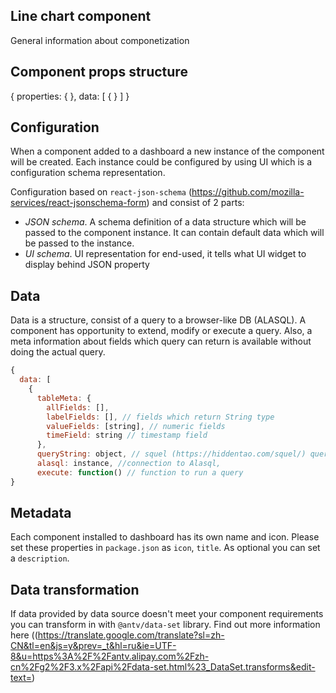 ## Line chart component

General information about componetization

## Component props structure

{
properties: { <configuration> },
data: [ { <query> } ]
}

## Configuration

When a component added to a dashboard a new instance of the component will be created. Each instance could be configured by using UI which is a configuration schema representation.

Configuration based on `react-json-schema` (https://github.com/mozilla-services/react-jsonschema-form) and consist of 2 parts:

-   _JSON schema_. A schema definition of a data structure which will be passed to the component instance. It can contain default data which will be passed to the instance.
-   _UI schema_. UI representation for end-used, it tells what UI widget to display behind JSON property

## Data

Data is a structure, consist of a query to a browser-like DB (ALASQL). A component has opportunity to extend, modify or execute a query. Also, a meta information about fields which query can return is available without doing the actual query.

```js
{
  data: [
    {
      tableMeta: {
        allFields: [],
        labelFields: [], // fields which return String type
        valueFields: [string], // numeric fields
        timeField: string // timestamp field
      },
      queryString: object, // squel (https://hiddentao.com/squel/) query object
      alasql: instance, //connection to Alasql,
      execute: function() // function to run a query
}
```

## Metadata

Each component installed to dashboard has its own name and icon. Please set these properties in `package.json` as `icon`, `title`. As optional you can set a `description`.

## Data transformation

If data provided by data source doesn't meet your component requirements you can transform in with `@antv/data-set` library.
Find out more information here ((https://translate.google.com/translate?sl=zh-CN&tl=en&js=y&prev=_t&hl=ru&ie=UTF-8&u=https%3A%2F%2Fantv.alipay.com%2Fzh-cn%2Fg2%2F3.x%2Fapi%2Fdata-set.html%23_DataSet.transforms&edit-text=)
